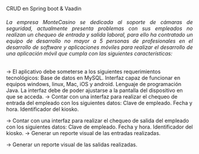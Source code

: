 CRUD en Spring boot & Vaadin

<h6 style="text-align: justify;">
La empresa MonteCasino se dedicada al soporte de cámaras de seguridad, actualmente presenta problemas con sus empleados no  realizan un chequeo de entrada y salida laboral, para ello ha contratado un equipo de desarrollo no mayor a 5 personas de profesionales en el desarrollo de software y aplicaciones móviles para realizar el desarrollo de una aplicación móvil que cumpla con las siguientes características:
</h6>

-> El aplicativo debe someterse a los siguientes requerimientos tecnológicos:
Base de datos en MySQL.
Interfaz capaz de funcionar en equipos windows, linux, Mac, iOS y android.
Lenguaje de programación Java.
La interfaz debe de poder ajustarse a la pantalla del dispositivo en que se acceda.
-> Contar con una interfaz para realizar el chequeo de entrada del empleado con los siguientes datos:
Clave de empleado.
Fecha y hora.
Identificador del kiosko.

-> Contar con una interfaz para realizar el chequeo de salida del empleado con los siguientes datos:
Clave de empleado.
Fecha y hora.
Identificador del kiosko.
-> Generar un reporte visual de las entradas realizadas.

-> Generar un reporte visual de las salidas realizadas.
  
